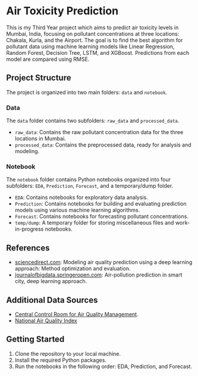# Air Toxicity Prediction

This is my Third Year project which aims to predict air toxicity levels in Mumbai, India, focusing on pollutant concentrations at three locations: Chakala, Kurla, and the Airport. The goal is to find the best algorithm for pollutant data using machine learning models like Linear Regression, Random Forest, Decision Tree, LSTM, and XGBoost. Predictions from each model are compared using RMSE.

## Project Structure

The project is organized into two main folders: `data` and `notebook`.

### Data

The `data` folder contains two subfolders: `raw_data` and `processed_data`.

- `raw_data`: Contains the raw pollutant concentration data for the three locations in Mumbai.
- `processed_data`: Contains the preprocessed data, ready for analysis and modeling.

### Notebook

The `notebook` folder contains Python notebooks organized into four subfolders: `EDA`, `Prediction`, `Forecast`, and a temporary/dump folder.

- `EDA`: Contains notebooks for exploratory data analysis.
- `Prediction`: Contains notebooks for building and evaluating prediction models using various machine learning algorithms.
- `Forecast`: Contains notebooks for forecasting pollutant concentrations.
- `temp/dump`: A temporary folder for storing miscellaneous files and work-in-progress notebooks.

## References


- [sciencedirect.com](https://www.sciencedirect.com/science/article/abs/pii/S0959652622042287): Modeling air quality prediction using a deep learning approach: Method optimization and evaluation.
- [journalofbigdata.springeropen.com](https://journalofbigdata.springeropen.com/articles/10.1186/s40537-021-00548-1): Air-pollution prediction in smart city, deep learning approach.

## Additional Data Sources

- [Central Control Room for Air Quality Management](https://airquality.cpcb.gov.in/).
- [National Air Quality Index](https://airquality.cpcb.gov.in/AQI_India/)

## Getting Started

1. Clone the repository to your local machine.
2. Install the required Python packages.
3. Run the notebooks in the following order: EDA, Prediction, and Forecast.

<!-- ## Contributing

Add guidelines for contributing to the project, if applicable.

## License

Include any licensing information, if applicable.

## Acknowledgements

Include any acknowledgements or credits, if applicable. -->
